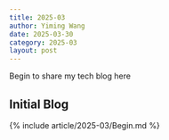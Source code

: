 ```yaml
---
title: 2025-03
author: Yiming Wang
date: 2025-03-30
category: 2025-03
layout: post
---
```


Begin to share my tech blog here

## Initial Blog

{% include article/2025-03/Begin.md %}